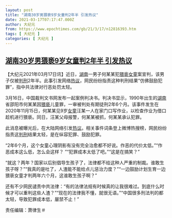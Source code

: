 ```yaml
---
layout: post
title: "湖南30岁男猥亵9岁女童判2年半 引发热议"
date: 2021-03-17T07:17:47.000Z
author: 大纪元
from: https://www.epochtimes.com/gb/21/3/17/n12816393.htm
tags: [ 大纪元 ]
categories: [ 大纪元 ]
---
```

<!--1615965467000-->
[湖南30岁男猥亵9岁女童判2年半 引发热议](https://www.epochtimes.com/gb/21/3/17/n12816393.htm)
------

<div>
<p>【大纪元2021年03月17日讯】近日，<a href="https://www.epochtimes.com/gb/tag/%E6%B9%96%E5%8D%97.html">湖南</a>一男子何某某犯<a href="https://www.epochtimes.com/gb/tag/%E7%8C%A5%E4%BA%B5.html">猥亵</a><a href="https://www.epochtimes.com/gb/tag/%E5%A5%B3%E7%AB%A5.html">女童</a>案宣判，该男子仅被<a href="https://www.epochtimes.com/gb/tag/%E5%88%A4%E5%88%91.html">判刑</a>2年半。此事引发网络<a href="https://www.epochtimes.com/gb/tag/%E7%83%AD%E8%AE%AE.html">热议</a>，网民纷纷指责这种判刑结果“仿佛鼓励犯罪”，指中共法律对行恶处罚太轻。</p><p>3月16日，中国裁判文书网发布一起案例判决书。判决书显示，1990年出生的<a href="https://www.epochtimes.com/gb/tag/%E6%B9%96%E5%8D%97.html">湖南</a>省邵阳市何某某因<a href="https://www.epochtimes.com/gb/tag/%E7%8C%A5%E4%BA%B5.html">猥亵</a>儿童罪，一审被判处有期徒刑2年6个月。该事件发生在2020年11月15日，何某某见9岁<a href="https://www.epochtimes.com/gb/tag/%E5%A5%B3%E7%AB%A5.html">女童</a>汪某一人在家门口写作业，以检查作业为借口趁机进行猥亵。同日，汪某父母报警，何某某被抓，何某某承认犯罪。</p><p>此消息被曝光后，在大陆网络引发<a href="https://www.epochtimes.com/gb/tag/%E7%83%AD%E8%AE%AE.html">热议</a>。相关事件词条登上微博热搜榜，网民纷纷指责这<a href="https://www.epochtimes.com/gb/tag/%E5%88%A4%E5%88%91.html">判刑</a>结果太轻，是在纵容犯罪、鼓励犯罪。</p><p>“2年6个月，这个女童心理阴影有没有完全治愈都不好说。作恶的代价太低。”“作恶成本这么低，怎么会这样？ ​”“犯罪成本太低了吧。”“这是在搞笑？”</p><p>“就这？两年？国家以后别倡导生孩子了，法律都不给这种人严重的制裁。谁敢生孩子呀？”“我真的是吐了，人渣能不能给点儿惩治力度？”“一边鼓励计划生育一边猥亵女童才判两年六个月，这谁敢生孩子啊？”</p><p>还有不少网民谴责中共法律：“有的法律法规有时候真的让我很难过。到底什么时候才可以重判这些人渣？”“现在的法律我不懂，就很无语。”“中国很多刑法判的都太轻，导致犯罪成本低，屡禁不止！”</p><p>责任编辑：萧律生＃</p>
</div>
